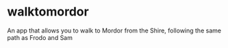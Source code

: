 # walktomordor
An app that allows you to walk to Mordor from the Shire, following the same path as Frodo and Sam
